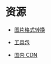 # 资源

- [图片格式转换](https://ezgif.com/maker)

- [工具包](http://8.214.22.98:4873/)

- [国内 CDN](https://www.bootcdn.cn/)


